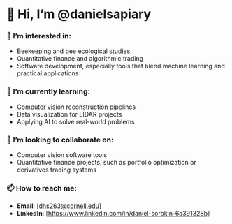 # 👋 Hi, I’m @danielsapiary  

### 👀 I’m interested in:  
- Beekeeping and bee ecological studies  
- Quantitative finance and algorithmic trading  
- Software development, especially tools that blend machine learning and practical applications  

### 🌱 I’m currently learning:  
- Computer vision reconstruction pipelines  
- Data visualization for LIDAR projects  
- Applying AI to solve real-world problems  

### 💞️ I’m looking to collaborate on:  
- Computer vision software tools  
- Quantitative finance projects, such as portfolio optimization or derivatives trading systems  

### 📫 How to reach me:  
- **Email**: [dhs263@cornell.edu]  
- **LinkedIn**: [https://www.linkedin.com/in/daniel-sorokin-6a391328b]
